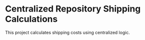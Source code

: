 # Centralized Repository Shipping Calculations
This project calculates shipping costs using centralized logic.
